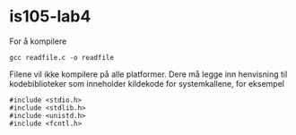 # is105-lab4
For å kompilere
```
gcc readfile.c -o readfile
```
Filene vil ikke kompilere på alle platformer. Dere må legge inn henvisning til kodebiblioteker som inneholder kildekode for systemkallene, for eksempel
```
#include <stdio.h>
#include <stdlib.h>
#include <unistd.h>
#include <fcntl.h>
```
